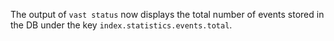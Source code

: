 The output of `vast status` now displays the total number of events stored in
the DB under the key `index.statistics.events.total`.
